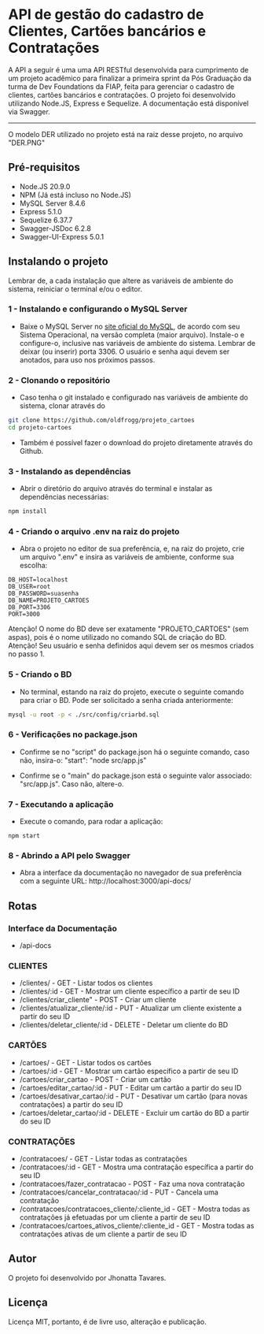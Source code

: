 # API de gestão do cadastro de Clientes, Cartões bancários e Contratações

A API a seguir é uma uma API RESTful desenvolvida para cumprimento de um projeto acadêmico para finalizar a primeira sprint da Pós Graduação da turma de Dev Foundations da FIAP, feita para gerenciar o cadastro de clientes, cartões bancários e contratações.
O projeto foi desenvolvido utilizando Node.JS, Express e Sequelize.
A documentação está disponível via Swagger.

---

O modelo DER utilizado no projeto está na raiz desse projeto, no arquivo "DER.PNG"

## Pré-requisitos
- Node.JS 20.9.0
- NPM (Já está incluso no Node.JS)
- MySQL Server 8.4.6
- Express 5.1.0
- Sequelize 6.37.7
- Swagger-JSDoc 6.2.8
- Swagger-UI-Express 5.0.1

## Instalando o projeto

Lembrar de, a cada instalação que altere as variáveis de ambiente do sistema, reiniciar o terminal e/ou o editor.

### 1 - Instalando e configurando o MySQL Server
- Baixe o MySQL Server no [site oficial do MySQL](https://dev.mysql.com/downloads/), de acordo com seu Sistema Operacional, na versão completa (maior arquivo). Instale-o e configure-o, inclusive nas variáveis de ambiente do sistema.
Lembrar de deixar (ou inserir) porta 3306. O usuário e senha aqui devem ser anotados, para uso nos próximos passos.

### 2 - Clonando o repositório
- Caso tenha o git instalado e configurado nas variáveis de ambiente do sistema, clonar através do
```bash
git clone https://github.com/oldfrogg/projeto_cartoes
cd projeto-cartoes
```
- Também é possível fazer o download do projeto diretamente através do Github.

### 3 - Instalando as dependências
- Abrir o diretório do arquivo através do terminal e instalar as dependências necessárias:

```bash
npm install
```

### 4 - Criando o arquivo .env na raiz do projeto
- Abra o projeto no editor de sua preferência, e, na raiz do projeto, crie um arquivo ".env" e insira as variáveis de ambiente, conforme sua escolha:
```env
DB_HOST=localhost
DB_USER=root
DB_PASSWORD=suasenha
DB_NAME=PROJETO_CARTOES
DB_PORT=3306
PORT=3000
```

Atenção! O nome do BD deve ser exatamente "PROJETO_CARTOES" (sem aspas), pois é o nome utilizado no comando SQL de criação do BD.
Atenção! Seu usuário e senha definidos aqui devem ser os mesmos criados no passo 1.

### 5 - Criando o BD
- No terminal, estando na raiz do projeto, execute o seguinte comando para criar o BD. Pode ser solicitado a senha criada anteriormente:
```bash
mysql -u root -p < ./src/config/criarbd.sql
```

### 6 - Verificações no package.json
- Confirme se no "script" do package.json há o seguinte comando, caso não, insira-o:
    "start": "node src/app.js"

- Confirme se o "main" do package.json está o seguinte valor associado: "src/app.js". Caso não, altere-o.

### 7 - Executando a aplicação
- Execute o comando, para rodar a aplicação:
```
npm start
```

### 8 - Abrindo a API pelo Swagger
- Abra a interface da documentação no navegador de sua preferência com a seguinte URL:
http://localhost:3000/api-docs/

## Rotas

### Interface da Documentação
- /api-docs

### CLIENTES
- /clientes/ - GET - Listar todos os clientes
- /clientes/:id - GET - Mostrar um cliente específico a partir de seu ID
- /clientes/criar_cliente" - POST - Criar um cliente
- /clientes/atualizar_cliente/:id - PUT - Atualizar um cliente existente a partir do seu ID
- /clientes/deletar_cliente/:id - DELETE - Deletar um cliente do BD

### CARTÕES
- /cartoes/ - GET - Listar todos os cartões
- /cartoes/:id - GET - Mostrar um cartão específico a partir de seu ID
- /cartoes/criar_cartao - POST - Criar um cartão 
- /cartoes/editar_cartao/:id - PUT - Editar um cartão a partir do seu ID
- /cartoes/desativar_cartao/:id - PUT - Desativar um cartão (para novas contratações) a partir do seu ID
- /cartoes/deletar_cartao/:id - DELETE - Excluir um cartão do BD a partir do seu ID

### CONTRATAÇÕES
- /contratacoes/ - GET - Listar todas as contratações
- /contratacoes/:id - GET - Mostra uma contratação específica a partir do seu ID
- /contratacoes/fazer_contratacao - POST - Faz uma nova contratação
- /contratacoes/cancelar_contratacao/:id - PUT - Cancela uma contratação
- /contratacoes/contratacoes_cliente/:cliente_id - GET - Mostra todas as contratações já efetuadas por um cliente a partir de seu ID
- /contratacoes/cartoes_ativos_cliente/:cliente_id - GET - Mostra todas as contratações ativas de um cliente a partir de seu ID

## Autor
O projeto foi desenvolvido por Jhonatta Tavares.

## Licença

Licença MIT, portanto, é de livre uso, alteração e publicação.






